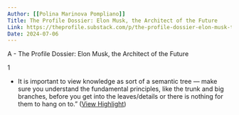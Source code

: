 ```yaml
---
Author: [[Polina Marinova Pompliano]]
Title: The Profile Dossier: Elon Musk, the Architect of the Future
Link: https://theprofile.substack.com/p/the-profile-dossier-elon-musk-the
Date: 2024-07-06
---
```

A - The Profile Dossier: Elon Musk, the Architect of the Future

1
- It is important to view knowledge as sort of a semantic tree — make sure you understand the fundamental principles, like the trunk and big branches, before you get into the leaves/details or there is nothing for them to hang on to.” ([View Highlight](https://instapaper.com/read/1410525912/16372199))
